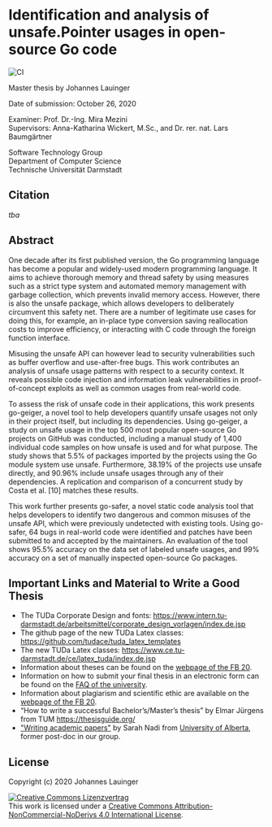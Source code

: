 # Identification and analysis of unsafe.Pointer usages in open-source Go code

![CI](https://github.com/stg-tud/thesis-2020-Lauinger/workflows/CI/badge.svg)

Master thesis by Johannes Lauinger

Date of submission: October 26, 2020

Examiner: Prof. Dr.-Ing. Mira Mezini  
Supervisors: Anna-Katharina Wickert, M.Sc., and Dr. rer. nat. Lars Baumgärtner

Software Technology Group  
Department of Computer Science  
Technische Universität Darmstadt


## Citation

*tba*


## Abstract

One decade after its first published version, the Go programming language has become a popular
and widely-used modern programming language. It aims to achieve thorough memory and
thread safety by using measures such as a strict type system and automated memory management
with garbage collection, which prevents invalid memory access. However, there is also the unsafe
package, which allows developers to deliberately circumvent this safety net. There are a number
of legitimate use cases for doing this, for example, an in-place type conversion saving reallocation
costs to improve efficiency, or interacting with C code through the foreign function interface.

Misusing the unsafe API can however lead to security vulnerabilities such as buffer overflow
and use-after-free bugs. This work contributes an analysis of unsafe usage patterns with respect
to a security context. It reveals possible code injection and information leak vulnerabilities in
proof-of-concept exploits as well as common usages from real-world code.

To assess the risk of unsafe code in their applications, this work presents go-geiger, a novel
tool to help developers quantify unsafe usages not only in their project itself, but including its
dependencies. Using go-geiger, a study on unsafe usage in the top 500 most popular open-source
Go projects on GitHub was conducted, including a manual study of 1,400 individual code samples
on how unsafe is used and for what purpose. The study shows that 5.5% of packages imported
by the projects using the Go module system use unsafe. Furthermore, 38.19% of the projects
use unsafe directly, and 90.96% include unsafe usages through any of their dependencies. A
replication and comparison of a concurrent study by Costa et al. [10] matches these results.

This work further presents go-safer, a novel static code analysis tool that helps developers to
identify two dangerous and common misuses of the unsafe API, which were previously undetected
with existing tools. Using go-safer, 64 bugs in real-world code were identified and patches have
been submitted to and accepted by the maintainers. An evaluation of the tool shows 95.5%
accuracy on the data set of labeled unsafe usages, and 99% accuracy on a set of manually
inspected open-source Go packages.


## Important Links and Material to Write a Good Thesis

 - The TUDa Corporate Design and fonts: https://www.intern.tu-darmstadt.de/arbeitsmittel/corporate_design_vorlagen/index.de.jsp
 - The github page of the new TUDa Latex classes: https://github.com/tudace/tuda_latex_templates
 - The new TUDa Latex classes: https://www.ce.tu-darmstadt.de/ce/latex_tuda/index.de.jsp
 - Information about theses can be found on the [webpage of the FB 20](https://www.informatik.tu-darmstadt.de/studium_fb20/im_studium/studienbuero/abschlussarbeiten_fb20/index.de.jsp).
 - Information on how to submit your final thesis in an electronic form can be found on the [FAQ of the university](https://www.tu-darmstadt.de/studieren/tucan_studienorganisation/tucan_faq/details_96256.de.jsp).
 - Information about plagiarism and scientific ethic are available on the [webpage of the FB 20](https://www.informatik.tu-darmstadt.de/studium_fb20/im_studium/studienbuero/plagiarismus/index.de.jsp). 
 - “How to write a successful Bachelor’s/Master’s thesis” by Elmar Jürgens from TUM <https://thesisguide.org/>
 - ["Writing academic papers"](https://sarahnadi.org/writing-papers/) by Sarah Nadi from [University of Alberta](https://sarahnadi.org/smr/), former post-doc in our group. 


## License

Copyright (c) 2020 Johannes Lauinger

<a rel="license" href="http://creativecommons.org/licenses/by-nc-nd/4.0/"><img alt="Creative Commons Lizenzvertrag" style="border-width:0" src="https://i.creativecommons.org/l/by-nc-nd/4.0/88x31.png" /></a><br />This work is licensed under a <a rel="license" href="http://creativecommons.org/licenses/by-nc-nd/4.0/">Creative Commons Attribution-NonCommercial-NoDerivs  4.0 International License</a>.


